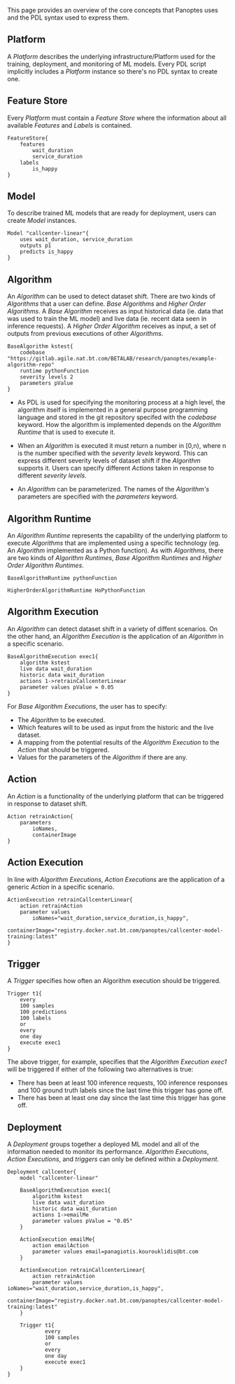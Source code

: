 This page provides an overview of the core concepts that Panoptes uses and the PDL syntax used to express them.

## Platform
A _Platform_ describes the underlying infrastructure/Platform used for the training, deployment, and monitoring of ML models. Every PDL script implicitly includes a _Platform_ instance so there's no PDL syntax to create one.

## Feature Store
Every _Platform_ must contain a _Feature Store_ where the information about all available _Features_ and _Labels_ is contained. 

```
FeatureStore{
	features
	    wait_duration
		service_duration
	labels 
	    is_happy
}
```

## Model
To describe trained ML models that are ready for deployment, users can create _Model_ instances.

```
Model "callcenter-linear"{
    uses wait_duration, service_duration
    outputs p1
    predicts is_happy
}
```


## Algorithm
An _Algorithm_ can be used to detect dataset shift. There are two kinds of _Algorithms_ that a user can define. _Base Algorithms_ and _Higher Order Algorithms_. A _Base Algorithm_ receives as input historical data (ie. data that was used to train the ML model) and live data (ie. recent data seen in inference requests). A _Higher Order Algorithm_ receives as input, a set of outputs from previous executions of other _Algorithms_.

```
BaseAlgorithm kstest{
	codebase "https://gitlab.agile.nat.bt.com/BETALAB/research/panoptes/example-algorithm-repo"
    runtime pythonFunction
    severity levels 2
    parameters pValue
}
```

- As PDL is used for specifying the monitoring process at a high level, the algorithm itself is implemented in a general purpose programming language and stored in the git repository specifed with the _codebase_ keyword. How the algorithm is implemented depends on the _Algorithm Runtime_ that is used to execute it.

- When an _Algorithm_ is executed it must return a number in [0,n), where n is the number specified with the _severity levels_ keyword. This can express different severity levels of dataset shift if the _Algorithm_ supports it. Users can specify different _Actions_ taken in response to different _severity levels_.

- An _Algorithm_ can be parameterized. The names of the _Algorithm's_ parameters are specified with the _parameters_ keyword.

## Algorithm Runtime
An _Algorithm Runtime_ represents the capability of the underlying platform to execute _Algorithms_ that are implemented using a specific technology (eg. An _Algorithm_ implemented as a Python function). As with _Algorithms_, there are two kinds of _Algorithm Runtimes_, _Base Algorithm Runtimes_ and _Higher Order Algorithm Runtimes_.

```
BaseAlgorithmRuntime pythonFunction
```

```
HigherOrderAlgorithmRuntime HoPythonFunction
```

## Algorithm Execution
An _Algorithm_ can detect dataset shift in a variety of diffent scenarios. On the other hand, an _Algorithm Execution_ is the application of an _Algorithm_ in a specific scenario. 

```
BaseAlgorithmExecution exec1{
    algorithm kstest
    live data wait_duration
    historic data wait_duration
    actions 1->retrainCallcenterLinear
    parameter values pValue = 0.05
}
```

For _Base Algorithm Executions_, the user has to specify:
- The _Algorithm_ to be executed.
- Which features will to be used as input from the historic and the live dataset.   
- A mapping from the potential results of the _Algorithm Execution_ to the _Action_ that should be triggered.
- Values for the parameters of the _Algorithm_ if there are any.

## Action
An _Action_ is a functionality of the underlying platform that can be triggered in response to dataset shift.

```
Action retrainAction{
    parameters
        ioNames,
        containerImage
}
```

## Action Execution
In line with _Algorithm Executions_, _Action Executions_ are the application of a generic _Action_ in a specific scenario.

```
ActionExecution retrainCallcenterLinear{
    action retrainAction
    parameter values
        ioNames="wait_duration,service_duration,is_happy",  
        containerImage="registry.docker.nat.bt.com/panoptes/callcenter-model-training:latest"
}
```
## Trigger
A _Trigger_ specifies how often an Algorithm execution should be triggered.

```
Trigger t1{
    every
    100 samples
    100 predictions
    100 labels
    or
    every
    one day
    execute exec1
}
```
The above trigger, for example, specifies that the _Algorithm Execution_ *exec1* will be triggered if either of the following two alternatives is true:
- There has been at least 100 inference requests, 100 inference responses and 100 ground truth labels since the last time this trigger has gone off.
- There has been at least one day since the last time this trigger has gone off.

## Deployment
A _Deployment_ groups together a deployed ML model and all of the information needed to monitor its performance. _Algorithm Executions_, _Action Executions_, and _triggers_ can only be defined within a _Deployment_.

```
Deployment callcenter{
	model "callcenter-linear"
	
	BaseAlgorithmExecution exec1{
		algorithm kstest
		live data wait_duration
		historic data wait_duration
		actions 1->emailMe
		parameter values pValue = "0.05"
	}
	
	ActionExecution emailMe{
		action emailAction
		parameter values email=panagiotis.kourouklidis@bt.com
	}
	
	ActionExecution retrainCallcenterLinear{
	    action retrainAction
	    parameter values ioNames="wait_duration,service_duration,is_happy",  
	        containerImage="registry.docker.nat.bt.com/panoptes/callcenter-model-training:latest"
	}
	
	Trigger t1{
            every
            100 samples
            or
            every
            one day
            execute exec1
	}
}
```